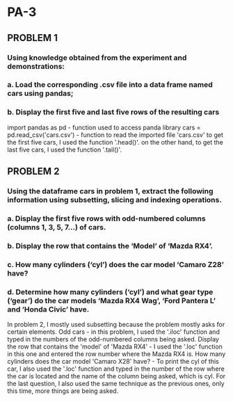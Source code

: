 # PA-3
## PROBLEM 1 ## 
### Using knowledge obtained from the experiment and demonstrations: 
### a. Load the corresponding .csv file into a data frame named cars using pandas;
### b. Display the first five and last five rows of the resulting cars 

import pandas as pd - function used to access panda library
cars = pd.read_csv('cars.csv') - function to read the imported file 'cars.csv'
to get the first five cars, I used the function '.head()'.
on the other hand, to get the last five cars, I used the function '.tail()'.

## PROBLEM 2 ##
### Using the dataframe cars in problem 1, extract the following information using subsetting, slicing and indexing operations.
### a. Display the first five rows with odd-numbered columns (columns 1, 3, 5, 7...) of cars.
### b. Display the row that contains the ‘Model’ of ‘Mazda RX4’.
### c. How many cylinders (‘cyl’) does the car model ‘Camaro Z28’ have?
### d. Determine how many cylinders (‘cyl’) and what gear type (‘gear’) do the car models ‘Mazda RX4 Wag’, ‘Ford Pantera L’ and ‘Honda Civic’ have.

In problem 2, I mostly used subsetting because the problem mostly asks for certain elements.
Odd cars - in this problem, I used the '.iloc' function and typed in the numbers of the odd-numbered columns being asked.
Display the row that contains the 'model' of 'Mazda RX4' - I used the '.loc' function in this one and entered the row number where the Mazda RX4 is.
How many cylinders does the car model 'Camaro X28' have? - To print the cyl of this car, I also used the '.loc' function and typed in the number of the row where the car is located and the name of the column being asked, which is cyl.
For the last question, I also used the same technique as the previous ones, only this time, more things are being asked. 
